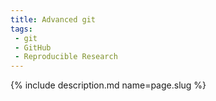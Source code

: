 ```yaml
---
title: Advanced git
tags:
 - git
 - GitHub
 - Reproducible Research
---
```

{% include description.md name=page.slug %}
